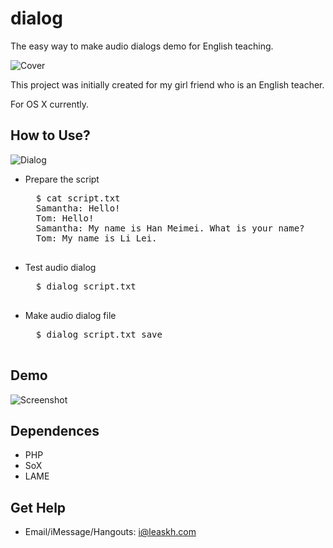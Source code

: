dialog
======

The easy way to make audio dialogs demo for English teaching.

![Cover](https://raw.github.com/Leask/dialog/master/images/cover.jpg "Cover")

This project was initially created for my girl friend who is an English teacher.

For OS X currently.


## How to Use?

![Dialog](https://raw.github.com/Leask/dialog/master/images/dialog.jpg "Dialog")

* Prepare the script
    <pre>
    $ cat script.txt
    Samantha: Hello!
    Tom: Hello!
    Samantha: My name is Han Meimei. What is your name?
    Tom: My name is Li Lei.
    </pre>
* Test audio dialog
    <pre>
    $ dialog script.txt
    </pre>
* Make audio dialog file
    <pre>
    $ dialog script.txt save
    </pre>


## Demo

![Screenshot](https://raw.github.com/Leask/dialog/master/images/screenshot.jpg "Screenshot")


## Dependences

* PHP
* SoX
* LAME


## Get Help

* Email/iMessage/Hangouts: i@leaskh.com
